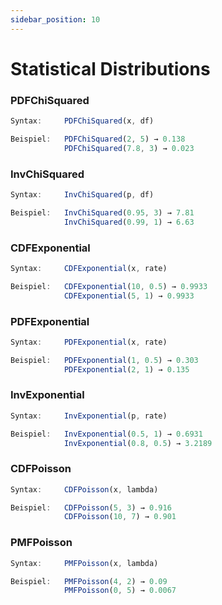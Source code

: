 ```yaml
---
sidebar_position: 10
---
```

# Statistical Distributions
### PDFChiSquared
```jsx title="Gibt die Dichte eines Chi-Quadrat-Wertes zurück:"
Syntax:     PDFChiSquared(x, df)

Beispiel:   PDFChiSquared(2, 5) → 0.138
            PDFChiSquared(7.8, 3) → 0.023
```
### InvChiSquared
```jsx title="Gibt den Chi-Quadrat-Wert für eine gegebene Wahrscheinlichkeit zurück:"
Syntax:     InvChiSquared(p, df)

Beispiel:   InvChiSquared(0.95, 3) → 7.81
            InvChiSquared(0.99, 1) → 6.63
```
### CDFExponential
```jsx title="Gibt die kumulative Wahrscheinlichkeit für eine Exponentialverteilung zurück:"
Syntax:     CDFExponential(x, rate)

Beispiel:   CDFExponential(10, 0.5) → 0.9933
            CDFExponential(5, 1) → 0.9933
```
### PDFExponential
```jsx title="Gibt die Wahrscheinlichkeitsdichte für die Exponentialverteilung zurück:"
Syntax:     PDFExponential(x, rate)

Beispiel:   PDFExponential(1, 0.5) → 0.303
            PDFExponential(2, 1) → 0.135
```
### InvExponential
```jsx title="Gibt den x-Wert für eine gegebene Wahrscheinlichkeit zurück:"
Syntax:     InvExponential(p, rate)

Beispiel:   InvExponential(0.5, 1) → 0.6931
            InvExponential(0.8, 0.5) → 3.2189
```
### CDFPoisson
```jsx title="Gibt die kumulative Wahrscheinlichkeit der Poisson-Verteilung zurück:"
Syntax:     CDFPoisson(x, lambda)

Beispiel:   CDFPoisson(5, 3) → 0.916
            CDFPoisson(10, 7) → 0.901
```
### PMFPoisson
```jsx title="Gibt die genaue Wahrscheinlichkeit für eine Zählung in der Poisson-Verteilung zurück:"
Syntax:     PMFPoisson(x, lambda)

Beispiel:   PMFPoisson(4, 2) → 0.09
            PMFPoisson(0, 5) → 0.0067
```
